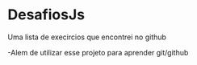 # DesafiosJs
Uma lista de execircios que encontrei no github 

-Alem de utilizar esse projeto para aprender git/github
